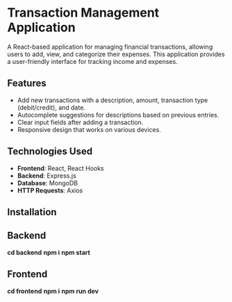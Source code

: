 # Transaction Management Application

A React-based application for managing financial transactions, allowing users to add, view, and categorize their expenses. This application provides a user-friendly interface for tracking income and expenses.

## Features

- Add new transactions with a description, amount, transaction type (debit/credit), and date.
- Autocomplete suggestions for descriptions based on previous entries.
- Clear input fields after adding a transaction.
- Responsive design that works on various devices.

## Technologies Used

- **Frontend**: React, React Hooks
- **Backend**: Express.js 
- **Database**: MongoDB
- **HTTP Requests**: Axios

## Installation

## Backend
**cd backend**
**npm i**
**npm start**

## Frontend
**cd frontend**
**npm i**
**npm run dev**
